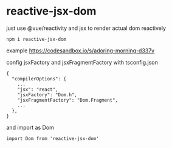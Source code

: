 # reactive-jsx-dom
just use @vue/reactivity and jsx to render actual dom reactively

``` 
npm i reactive-jsx-dom
```
example https://codesandbox.io/s/adoring-morning-d337v

config jsxFactory and jsxFragmentFactory with tsconfig.json
```
{
  "compilerOptions": {
    ...
    "jsx": "react",
    "jsxFactory": "Dom.h",
    "jsxFragmentFactory": "Dom.Fragment",
    ...
  },
}
```
and import as Dom
```
import Dom from 'reactive-jsx-dom'
```
